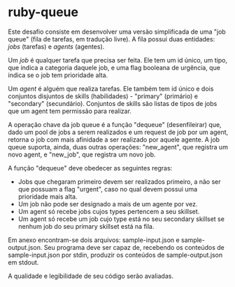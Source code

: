 # ruby-queue

Este desafio consiste em desenvolver uma versão simplificada de uma "job queue" (fila de tarefas, em tradução livre).
A fila possui duas entidades: *jobs* (tarefas) e *agents* (agentes).

Um *job* é qualquer tarefa que precisa ser feita. Ele tem um id único, um tipo, que indica a categoria daquele job,
e uma flag booleana de urgência, que indica se o job tem prioridade alta.

Um *agent* é alguém que realiza tarefas. Ele também tem id único e dois conjuntos disjuntos de skills (habilidades) -
"primary" (primário) e "secondary" (secundário). Conjuntos de skills são listas de tipos de jobs que um agent tem permissão para realizar.

A operação chave da job queue é a função "dequeue" (desenfileirar) que, dado um pool de jobs a serem realizados
e um request de job por um agent, retorna o job com mais afinidade a ser realizado por aquele agente. A job queue
suporta, ainda, duas outras operações: "new_agent", que registra um novo agent, e "new_job", que registra um novo
job.

A função "dequeue" deve obedecer as seguintes regras:
- Jobs que chegaram primeiro devem ser realizados primeiro, a não ser que possuam a flag "urgent", caso no qual
  devem possui uma prioridade mais alta.
- Um job não pode ser designado a mais de um agente por vez.
- Um agent só recebe jobs cujos types pertencem a seu skillset.
- Um agent só recebe um job cujo type está no seu secondary skillset se nenhum job do seu primary skillset está
  na fila.

Em anexo encontram-se dois arquivos: sample-input.json e sample-output.json. Seu programa deve ser capaz
de, recebendo os conteúdos de sample-input.json por stdin, produzir os conteúdos de sample-output.json
em stdout.

A qualidade e legibilidade de seu código serão avaliadas.
